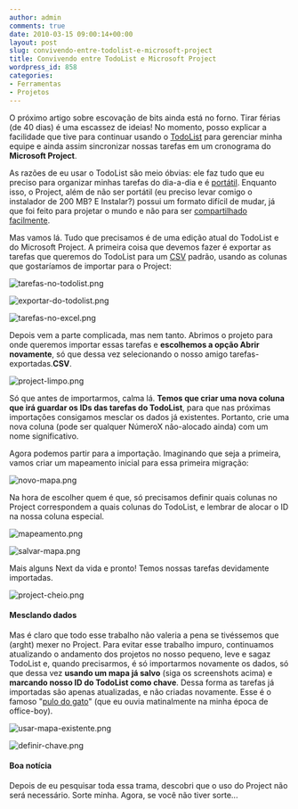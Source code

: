 ```yaml
---
author: admin
comments: true
date: 2010-03-15 09:00:14+00:00
layout: post
slug: convivendo-entre-todolist-e-microsoft-project
title: Convivendo entre TodoList e Microsoft Project
wordpress_id: 858
categories:
- Ferramentas
- Projetos
---
```


O próximo artigo sobre escovação de bits ainda está no forno. Tirar férias (de 40 dias) é uma escassez de ideias! No momento, posso explicar a facilidade que tive para continuar usando o [TodoList](http://www.caloni.com.br/blog/archives/todolist) para gerenciar minha equipe e ainda assim sincronizar nossas tarefas em um cronograma do **Microsoft Project**.

As razões de eu usar o TodoList são meio óbvias: ele faz tudo que eu preciso para organizar minhas tarefas do dia-a-dia e é [portátil](http://www.caloni.com.br/blog/archives/sdelete). Enquanto isso, o Project, além de não ser portátil (eu preciso levar comigo o instalador de 200 MB? E Instalar?) possui um formato difícil de mudar, já que foi feito para projetar o mundo e não para ser [compartilhado facilmente](http://pt.wikipedia.org/wiki/XML).



Mas vamos lá. Tudo que precisamos é de uma edição atual do TodoList e do Microsoft Project. A primeira coisa que devemos fazer é exportar as tarefas que queremos do TodoList para um [CSV](http://pt.wikipedia.org/wiki/Comma-separated_values) padrão, usando as colunas que gostaríamos de importar para o Project:

![tarefas-no-todolist.png](../public/uploads/tarefas-no-todolist.png)

![exportar-do-todolist.png](../public/uploads/exportar-do-todolist.png)

![tarefas-no-excel.png](../public/uploads/tarefas-no-excel.png)

Depois vem a parte complicada, mas nem tanto. Abrimos o projeto para onde queremos importar essas tarefas e **escolhemos a opção Abrir novamente**, só que dessa vez selecionando o nosso amigo tarefas-exportadas.**CSV**.

![project-limpo.png](../public/uploads/project-limpo.png)

Só que antes de importarmos, calma lá. **Temos que criar uma nova coluna que irá guardar os IDs das tarefas do TodoList**, para que nas próximas importações consigamos mesclar os dados já existentes. Portanto, crie uma nova coluna (pode ser qualquer NúmeroX não-alocado ainda) com um nome significativo.

Agora podemos partir para a importação. Imaginando que seja a primeira, vamos criar um mapeamento inicial para essa primeira migração:

![novo-mapa.png](../public/uploads/novo-mapa.png)

Na hora de escolher quem é que, só precisamos definir quais colunas no Project correspondem a quais colunas do TodoList, e lembrar de alocar o ID na nossa coluna especial.

![mapeamento.png](../public/uploads/mapeamento.png)

![salvar-mapa.png](../public/uploads/salvar-mapa.png)

Mais alguns Next da vida e pronto! Temos nossas tarefas devidamente importadas.

![project-cheio.png](../public/uploads/project-cheio.png)


#### Mesclando dados


Mas é claro que todo esse trabalho não valeria a pena se tivéssemos que (arght) mexer no Project. Para evitar esse trabalho impuro, continuamos atualizando o andamento dos projetos no nosso pequeno, leve e sagaz TodoList e, quando precisarmos, é só importarmos novamente os dados, só que dessa vez **usando um mapa já salvo** (siga os screenshots acima) e **marcando nosso ID do TodoList como chave**. Dessa forma as tarefas já importadas são apenas atualizadas, e não criadas novamente. Esse é o famoso "[pulo do gato](http://radiobandeirantes.com.br/sobre.asp?PDT=28&ID=91)" (que eu ouvia matinalmente na minha época de office-boy).

![usar-mapa-existente.png](../public/uploads/usar-mapa-existente.png)

![definir-chave.png](../public/uploads/definir-chave.png)


#### Boa notícia


Depois de eu pesquisar toda essa trama, descobri que o uso do Project não será necessário. Sorte minha. Agora, se você não tiver sorte...
